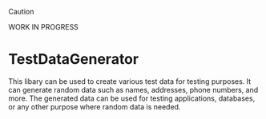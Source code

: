 > [!CAUTION]
> WORK IN PROGRESS

# TestDataGenerator
This libary can be used to create various test data for testing purposes. It can generate random data such as names, addresses, phone numbers, and more. The generated data can be used for testing applications, databases, or any other purpose where random data is needed.
